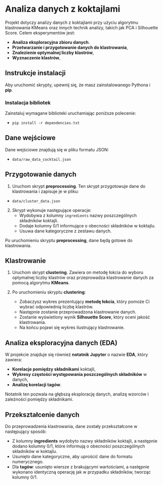 # Analiza danych z koktajlami

Projekt dotyczy analizy danych z koktajlami przy użyciu algorytmu klastrowania KMeans oraz innych technik analizy, takich jak PCA i Silhouette Score. Celem eksperymentów jest:

- **Analiza eksploracyjna zbioru danych**.
- **Przetwarzanie i przygotowanie danych do klastrowania**,
- **Znalezienie optymalnej liczby klastrów**,
- **Wyznaczenie klastrów**,



## Instrukcje instalacji

Aby uruchomić skrypty, upewnij się, że masz zainstalowanego Pythona i **pip**.

### Instalacja bibliotek

Zainstaluj wymagane biblioteki uruchamiając poniższe polecenie:

- `pip install -r dependencies.txt`

## Dane wejściowe

Dane wejściowe znajdują się w pliku formatu JSON:

- `data/raw_data_cocktail.json`

## Przygotowanie danych

1. Uruchom skrypt **preprocessing**. Ten skrypt przygotowuje dane do klastrowania i zapisuje je w pliku:

- `data/cluster_data.json`

2. Skrypt wykonuje następujące operacje:
   - Wydobywa z kolumny `ingredients` nazwy poszczególnych składników koktajli.
   - Dodaje kolumny 0/1 informujące o obecności składników w koktajlu.
   - Usuwa dane kategoryczne z zestawu danych.

Po uruchomieniu skryptu **preprocessing**, dane będą gotowe do klastrowania.

## Klastrowanie

1. Uruchom skrypt **clustering**. Zawiera on metodę łokcia do wyboru optymalnej liczby klastrów oraz przeprowadza klastrowanie danych za pomocą algorytmu **KMeans**.

2. Po uruchomieniu skryptu **clustering**:
   - Zobaczysz wykres prezentujący **metodę łokcia**, który pomoże Ci wybrać odpowiednią liczbę klastrów.
   - Następnie zostanie przeprowadzona klastrowanie danych.
   - Zostanie wyświetlony wynik **Silhouette Score**, który oceni jakość klastrowania.
   - Na końcu pojawi się wykres ilustrujący klastrowanie.

## Analiza eksploracyjna danych (EDA)

W projekcie znajduje się również **notatnik Jupyter** o nazwie **EDA**, który zawiera:
   - **Korelacje pomiędzy składnikami** koktajli,
   - **Wykresy częstości występowania poszczególnych składników** w danych,
   - **Analizę korelacji tagów**.

Notatnik ten pozwala na głębszą eksplorację danych, analizę wzorców i zależności pomiędzy składnikami.

## Przekształcenie danych

Do przeprowadzenia klastrowania, dane zostały przekształcone w następujący sposób:
   - Z kolumny **ingredients** wydobyto nazwy składników koktajli, a następnie dodano kolumny 0/1, które informują o obecności poszczególnych składników w koktajlu.
   - Usunięto dane kategoryczne, aby uprościć dane do formatu numerycznego.
   - Dla **tagów**: usunięto wiersze z brakującymi wartościami, a następnie wykonano identyczną operację jak w przypadku składników, tworząc kolumny 0/1.
